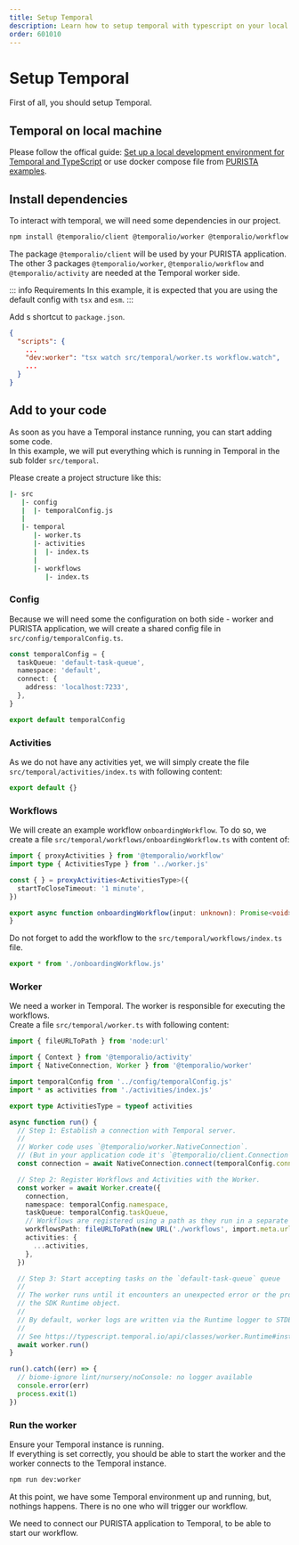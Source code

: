 ```yaml
---
title: Setup Temporal
description: Learn how to setup temporal with typescript on your local machine.
order: 601010
---
```


# Setup Temporal

First of all, you should setup Temporal.

## Temporal on local machine

Please follow the offical guide: [Set up a local development environment for Temporal and TypeScript](https://learn.temporal.io/getting_started/typescript/dev_environment/) or use docker compose file from [PURISTA examples](https://github.com/puristajs/purista/tree/master/examples/temporal).

## Install dependencies

To interact with temporal, we will need some dependencies in our project.

```bash
npm install @temporalio/client @temporalio/worker @temporalio/workflow @temporalio/activity
```

The package `@temporalio/client` will be used by your PURISTA application.  
The other 3 packages  `@temporalio/worker`, `@temporalio/workflow` and `@temporalio/activity` are needed at the Temporal worker side.

::: info Requirements
In this example, it is expected that you are using the default config with `tsx` and `esm`.
:::

Add s shortcut to `package.json`.

```json
{
  "scripts": {
    ...
    "dev:worker": "tsx watch src/temporal/worker.ts workflow.watch",
    ...
  }
}
```

## Add to your code

As soon as you have a Temporal instance running, you can start adding some code.  
In this example, we will put everything which is running in Temporal in the sub folder `src/temporal`.

Please create a project structure like this:

```bash
|- src
   |- config
   |  |- temporalConfig.js
   |
   |- temporal
      |- worker.ts
      |- activities
      |  |- index.ts
      |
      |- workflows
         |- index.ts
```

### Config

Because we will need some the configuration on both side - worker and PURISTA application, we will create a shared config file in `src/config/temporalConfig.ts`.  

```typescript
const temporalConfig = {
  taskQueue: 'default-task-queue',
  namespace: 'default',
  connect: {
    address: 'localhost:7233',
  },
}

export default temporalConfig
```

### Activities

As we do not have any activities yet, we will simply create the file `src/temporal/activities/index.ts` with following content:

```typescript
export default {}
```

### Workflows

We will create an example workflow `onboardingWorkflow`. To do so, we create a file `src/temporal/workflows/onboardingWorkflow.ts` with content of:

```typescript
import { proxyActivities } from '@temporalio/workflow'
import type { ActivitiesType } from '../worker.js'

const { } = proxyActivities<ActivitiesType>({
  startToCloseTimeout: '1 minute',
})

export async function onboardingWorkflow(input: unknown): Promise<void> {
}
```

Do not forget to add the workflow to the `src/temporal/workflows/index.ts` file.

```typescript
export * from './onboardingWorkflow.js'
```

### Worker

We need a worker in Temporal. The worker is responsible for executing the workflows.  
Create a file `src/temporal/worker.ts` with following content:

```typescript
import { fileURLToPath } from 'node:url'

import { Context } from '@temporalio/activity'
import { NativeConnection, Worker } from '@temporalio/worker'

import temporalConfig from '../config/temporalConfig.js'
import * as activities from './activities/index.js'

export type ActivitiesType = typeof activities

async function run() {
  // Step 1: Establish a connection with Temporal server.
  //
  // Worker code uses `@temporalio/worker.NativeConnection`.
  // (But in your application code it's `@temporalio/client.Connection`.)
  const connection = await NativeConnection.connect(temporalConfig.connect)

  // Step 2: Register Workflows and Activities with the Worker.
  const worker = await Worker.create({
    connection,
    namespace: temporalConfig.namespace,
    taskQueue: temporalConfig.taskQueue,
    // Workflows are registered using a path as they run in a separate JS context.
    workflowsPath: fileURLToPath(new URL('./workflows', import.meta.url)),
    activities: {
      ...activities,
    },
  })

  // Step 3: Start accepting tasks on the `default-task-queue` queue
  //
  // The worker runs until it encounters an unexpected error or the process receives a shutdown signal registered on
  // the SDK Runtime object.
  //
  // By default, worker logs are written via the Runtime logger to STDERR at INFO level.
  //
  // See https://typescript.temporal.io/api/classes/worker.Runtime#install to customize these defaults.
  await worker.run()
}

run().catch((err) => {
  // biome-ignore lint/nursery/noConsole: no logger available
  console.error(err)
  process.exit(1)
})

```

### Run the worker

Ensure your Temporal instance is running.  
If everything is set correctly, you should be able to start the worker and the worker connects to the Temporal instance.

```bash
npm run dev:worker
```

At this point, we have some Temporal environment up and running, but, nothings happens.
There is no one who will trigger our workflow.

We need to connect our PURISTA application to Temporal, to be able to start our workflow.
